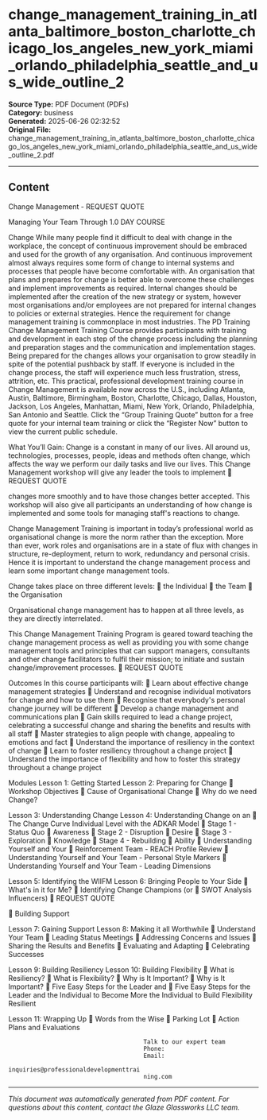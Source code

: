 ﻿# change_management_training_in_atlanta_baltimore_boston_charlotte_chicago_los_angeles_new_york_miami_orlando_philadelphia_seattle_and_us_wide_outline_2

**Source Type:** PDF Document (PDFs)  
**Category:** business  
**Generated:** 2025-06-26 02:32:52  
**Original File:** change_management_training_in_atlanta_baltimore_boston_charlotte_chicago_los_angeles_new_york_miami_orlando_philadelphia_seattle_and_us_wide_outline_2.pdf

---

## Content

Change
Management -                                                          REQUEST QUOTE

Managing Your
Team Through
                                                                      1.0 DAY COURSE



Change
While many people find it difficult to deal with change in the workplace, the
concept of continuous improvement should be embraced and used for the
growth of any organisation. And continuous improvement almost always
requires some form of change to internal systems and processes that people
have become comfortable with. An organisation that plans and prepares for
change is better able to overcome these challenges and implement
improvements as required.
Internal changes should be implemented after the creation of the new strategy
or system, however most organisations and/or employees are not prepared for
internal changes to policies or external strategies. Hence the requirement for
change management training is commonplace in most industries.
The PD Training Change Management Training Course provides participants
with training and development in each step of the change process including
the planning and preparation stages and the communication and
implementation stages. Being prepared for the changes allows your
organisation to grow steadily in spite of the potential pushback by staff. If
everyone is included in the change process, the staff will experience much
less frustration, stress, attrition, etc.
This practical, professional development training course in Change
Management is available now across the U.S., including Atlanta, Austin,
Baltimore, Birmingham, Boston, Charlotte, Chicago, Dallas, Houston, Jackson,
Los Angeles, Manhattan, Miami, New York, Orlando, Philadelphia, San Antonio
and Seattle.
Click the “Group Training Quote” button for a free quote for your internal team
training or click the “Register Now” button to view the current public schedule.




What You’ll Gain:
Change is a constant in many of our lives. All around us, technologies, processes, people,
ideas and methods often change, which affects the way we perform our daily tasks and live
our lives. This Change Management workshop will give any leader the tools to implement
                                                                                     REQUEST QUOTE




changes more smoothly and to have those changes better accepted. This workshop will also
give all participants an understanding of how change is implemented and some tools for
managing staff's reactions to change.

Change Management Training is important in today’s professional world as organisational
change is more the norm rather than the exception. More than ever, work roles and
organisations are in a state of flux with changes in structure, re-deployment, return to work,
redundancy and personal crisis. Hence it is important to understand the change
management process and learn some important change management tools.

Change takes place on three different levels:
    the Individual
    the Team
    the Organisation

Organisational change management has to happen at all three levels, as they are directly
interrelated.

This Change Management Training Program is geared toward teaching the change
management process as well as providing you with some change management tools and
principles that can support managers, consultants and other change facilitators to fulfil their
mission; to initiate and sustain change/improvement processes.
                                                                          REQUEST QUOTE




Outcomes
In this course participants will:
     Learn about effective change management strategies
     Understand and recognise individual motivators for change and how to use
       them
     Recognise that everybody's personal change journey will be different
     Develop a change management and communications plan
     Gain skills required to lead a change project, celebrating a successful change
       and sharing the benefits and results with all staff
     Master strategies to align people with change, appealing to emotions and fact
     Understand the importance of resiliency in the context of change
     Learn to foster resiliency throughout a change project
     Understand the importance of flexibility and how to foster this strategy
       throughout a change project




Modules
 Lesson 1: Getting Started                 Lesson 2: Preparing for Change
    Workshop Objectives                       Cause of Organisational Change
                                               Why do we need Change?


 Lesson 3: Understanding Change            Lesson 4: Understanding Change on an
    The Change Curve                      Individual Level with the ADKAR Model
    Stage 1 - Status Quo                      Awareness
    Stage 2 - Disruption                      Desire
    Stage 3 - Exploration                     Knowledge
    Stage 4 - Rebuilding                      Ability
    Understanding Yourself and Your           Reinforcement
      Team - REACH Profile Review
    Understanding Yourself and Your
      Team - Personal Style Markers
    Understanding Yourself and Your
      Team - Leading Dimensions


 Lesson 5: Identifying the WIIFM           Lesson 6: Bringing People to Your Side
    What's in it for Me?                      Identifying Change Champions (or
    SWOT Analysis                               Influencers)
                                                                         REQUEST QUOTE




     Building Support


Lesson 7: Gaining Support                Lesson 8: Making it all Worthwhile
   Understand Your Team                     Leading Status Meetings
   Addressing Concerns and Issues           Sharing the Results and Benefits
   Evaluating and Adapting                  Celebrating Successes


Lesson 9: Building Resiliency            Lesson 10: Building Flexibility
   What is Resiliency?                      What is Flexibility?
   Why is It Important?                     Why is It Important?
   Five Easy Steps for the Leader and       Five Easy Steps for the Leader and
     the Individual to Become More             the Individual to Build Flexibility
     Resilient


Lesson 11: Wrapping Up
   Words from the Wise
   Parking Lot
   Action Plans and Evaluations




                                          Talk to our expert team
                                          Phone:
                                          Email:
                                          inquiries@professionaldevelopmenttrai
                                          ning.com

---

*This document was automatically generated from PDF content. For questions about this content, contact the Glaze Glassworks LLC team.*
